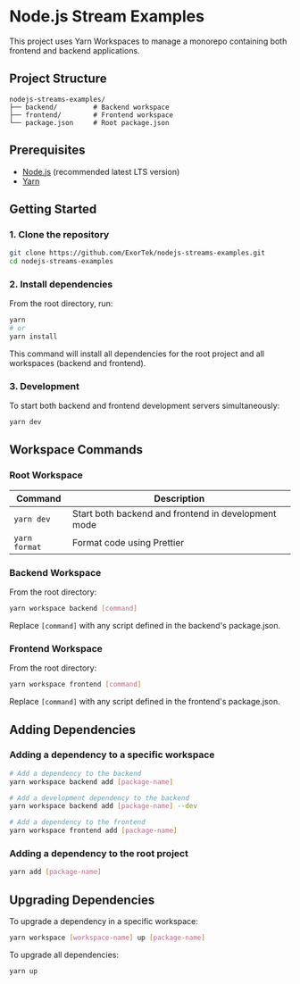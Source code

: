# Node.js Stream Examples

This project uses Yarn Workspaces to manage a monorepo containing both frontend and backend applications.

## Project Structure

```
nodejs-streams-examples/
├── backend/         # Backend workspace
├── frontend/        # Frontend workspace
└── package.json     # Root package.json
```

## Prerequisites

- [Node.js](https://nodejs.org/) (recommended latest LTS version)
- [Yarn](https://yarnpkg.com/)

## Getting Started

### 1. Clone the repository

```bash
git clone https://github.com/ExorTek/nodejs-streams-examples.git
cd nodejs-streams-examples
```

### 2. Install dependencies

From the root directory, run:

```bash
yarn
# or
yarn install
```

This command will install all dependencies for the root project and all workspaces (backend and frontend).

### 3. Development

To start both backend and frontend development servers simultaneously:

```bash
yarn dev
```

## Workspace Commands

### Root Workspace

| Command       | Description                                         |
|---------------|-----------------------------------------------------|
| `yarn dev`    | Start both backend and frontend in development mode |
| `yarn format` | Format code using Prettier                          |

### Backend Workspace

From the root directory:

```bash
yarn workspace backend [command]
```

Replace `[command]` with any script defined in the backend's package.json.

### Frontend Workspace

From the root directory:

```bash
yarn workspace frontend [command]
```

Replace `[command]` with any script defined in the frontend's package.json.

## Adding Dependencies

### Adding a dependency to a specific workspace

```bash
# Add a dependency to the backend
yarn workspace backend add [package-name]

# Add a development dependency to the backend
yarn workspace backend add [package-name] --dev

# Add a dependency to the frontend
yarn workspace frontend add [package-name]
```

### Adding a dependency to the root project

```bash
yarn add [package-name]
```

## Upgrading Dependencies

To upgrade a dependency in a specific workspace:

```bash
yarn workspace [workspace-name] up [package-name]
```

To upgrade all dependencies:

```bash
yarn up
```
